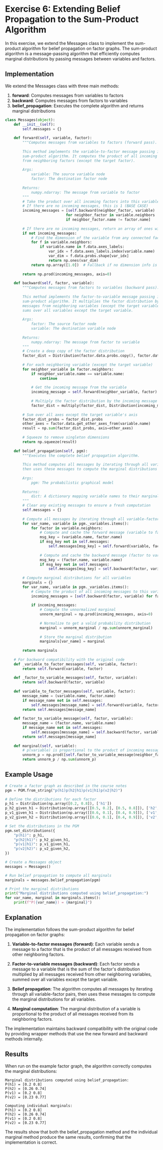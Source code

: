 # Exercise 6: Extending Belief Propagation to the Sum-Product Algorithm

In this exercise, we extend the Messages class to implement the sum-product algorithm for belief propagation on factor graphs. The sum-product algorithm is a message-passing algorithm that efficiently computes marginal distributions by passing messages between variables and factors.

## Implementation

We extend the Messages class with three main methods:

1. **forward**: Computes messages from variables to factors
2. **backward**: Computes messages from factors to variables
3. **belief_propagation**: Executes the complete algorithm and returns marginal distributions

```python
class Messages(object):
    def __init__(self):
        self.messages = {}
        
    def forward(self, variable, factor):
        """Computes messages from variables to factors (forward pass).
        
        This method implements the variable-to-factor message passing in the 
        sum-product algorithm. It computes the product of all incoming messages 
        from neighboring factors (except the target factor).
        
        Args:
            variable: The source variable node
            factor: The destination factor node
            
        Returns:
            numpy.ndarray: The message from variable to factor
        """
        # Take the product over all incoming factors into this variable except the target factor
        # If there are no incoming messages, this is 1 (BASE CASE)
        incoming_messages = [self.backward(neighbor_factor, variable) 
                            for neighbor_factor in variable.neighbors 
                            if neighbor_factor.name != factor.name]
        
        # If there are no incoming messages, return an array of ones with appropriate shape
        if not incoming_messages:
            # Find the dimension of the variable from any connected factor
            for f in variable.neighbors:
                if variable.name in f.data.axes_labels:
                    var_idx = f.data.axes_labels.index(variable.name)
                    var_dim = f.data.probs.shape[var_idx]
                    return np.ones(var_dim)
            return np.array([1.0])  # Fallback if no dimension info is available
        
        return np.prod(incoming_messages, axis=0)
    
    def backward(self, factor, variable):
        """Computes messages from factors to variables (backward pass).
        
        This method implements the factor-to-variable message passing in the 
        sum-product algorithm. It multiplies the factor distribution by all incoming
        messages from neighboring variables (except the target variable), then
        sums over all variables except the target variable.
        
        Args:
            factor: The source factor node
            variable: The destination variable node
            
        Returns:
            numpy.ndarray: The message from factor to variable
        """
        # Create a deep copy of the factor distribution
        factor_dist = Distribution(factor.data.probs.copy(), factor.data.axes_labels.copy())
        
        # For each neighboring variable (except the target variable)
        for neighbor_variable in factor.neighbors:
            if neighbor_variable.name == variable.name:
                continue
                
            # Get the incoming message from the variable
            incoming_message = self.forward(neighbor_variable, factor)
            
            # Multiply the factor distribution by the incoming message
            factor_dist = multiply(factor_dist, Distribution(incoming_message, [neighbor_variable.name]))
        
        # Sum over all axes except the target variable's axis
        factor_dist_probs = factor_dist.probs
        other_axes = factor.data.get_other_axes_from(variable.name)
        result = np.sum(factor_dist_probs, axis=other_axes)
        
        # Squeeze to remove singleton dimensions
        return np.squeeze(result)
    
    def belief_propagation(self, pgm):
        """Executes the complete belief propagation algorithm.
        
        This method computes all messages by iterating through all variable-factor pairs,
        then uses these messages to compute the marginal distributions for all variables.
        
        Args:
            pgm: The probabilistic graphical model
            
        Returns:
            dict: A dictionary mapping variable names to their marginal distributions
        """
        # Clear any existing messages to ensure a fresh computation
        self.messages = {}
        
        # Compute all messages by iterating through all variable-factor pairs
        for var_name, variable in pgm._variables.items():
            for factor in variable.neighbors:
                # Compute and cache the forward message (variable to factor)
                msg_key = (variable.name, factor.name)
                if msg_key not in self.messages:
                    self.messages[msg_key] = self.forward(variable, factor)
                
                # Compute and cache the backward message (factor to variable)
                msg_key = (factor.name, variable.name)
                if msg_key not in self.messages:
                    self.messages[msg_key] = self.backward(factor, variable)
        
        # Compute marginal distributions for all variables
        marginals = {}
        for var_name, variable in pgm._variables.items():
            # Compute the product of all incoming messages to this variable
            incoming_messages = [self.backward(factor, variable) for factor in variable.neighbors]
            
            if incoming_messages:
                # Compute the unnormalized marginal
                unnorm_marginal = np.prod(incoming_messages, axis=0)
                
                # Normalize to get a valid probability distribution
                marginal = unnorm_marginal / np.sum(unnorm_marginal)
                
                # Store the marginal distribution
                marginals[var_name] = marginal
        
        return marginals
    
    # For backward compatibility with the original code
    def _variable_to_factor_messages(self, variable, factor):
        return self.forward(variable, factor)
    
    def _factor_to_variable_messages(self, factor, variable):
        return self.backward(factor, variable)
    
    def variable_to_factor_messages(self, variable, factor):
        message_name = (variable.name, factor.name)
        if message_name not in self.messages:
            self.messages[message_name] = self.forward(variable, factor)
        return self.messages[message_name]
        
    def factor_to_variable_message(self, factor, variable):
        message_name = (factor.name, variable.name)
        if message_name not in self.messages:
            self.messages[message_name] = self.backward(factor, variable)
        return self.messages[message_name]
    
    def marginal(self, variable):
        # p(variable) is proportional to the product of incoming messages to variable.
        unnorm_p = np.prod([self.factor_to_variable_message(neighbor_factor, variable) for neighbor_factor in variable.neighbors], axis=0)
        return unnorm_p / np.sum(unnorm_p)
```

## Example Usage

```python
# Create a factor graph as described in the course notes
pgm = PGM.from_string("p(h1)p(h2|h1)p(v1|h1)p(v2|h2)")

# Define the distributions for each factor
p_h1 = Distribution(np.array([0.2, 0.8]), ['h1'])
p_h2_given_h1 = Distribution(np.array([[0.5, 0.2], [0.5, 0.8]]), ['h2', 'h1'])
p_v1_given_h1 = Distribution(np.array([[0.6, 0.1], [0.4, 0.9]]), ['v1', 'h1'])
p_v2_given_h2 = Distribution(np.array([[0.6, 0.1], [0.4, 0.9]]), ['v2', 'h2'])

# Set the distributions in the PGM
pgm.set_distributions({
    "p(h1)": p_h1,
    "p(h2|h1)": p_h2_given_h1,
    "p(v1|h1)": p_v1_given_h1,
    "p(v2|h2)": p_v2_given_h2,
})

# Create a Messages object
messages = Messages()

# Run belief propagation to compute all marginals
marginals = messages.belief_propagation(pgm)

# Print the marginal distributions
print("Marginal distributions computed using belief_propagation:")
for var_name, marginal in marginals.items():
    print(f"P({var_name}) = {marginal}")
```

## Explanation

The implementation follows the sum-product algorithm for belief propagation on factor graphs:

1. **Variable-to-factor messages (forward)**: Each variable sends a message to a factor that is the product of all messages received from other neighboring factors.

2. **Factor-to-variable messages (backward)**: Each factor sends a message to a variable that is the sum of the factor's distribution multiplied by all messages received from other neighboring variables, summed over all variables except the target variable.

3. **Belief propagation**: The algorithm computes all messages by iterating through all variable-factor pairs, then uses these messages to compute the marginal distributions for all variables.

4. **Marginal computation**: The marginal distribution of a variable is proportional to the product of all messages received from its neighboring factors.

The implementation maintains backward compatibility with the original code by providing wrapper methods that use the new forward and backward methods internally.

## Results

When run on the example factor graph, the algorithm correctly computes the marginal distributions:

```
Marginal distributions computed using belief_propagation:
P(h1) = [0.2 0.8]
P(h2) = [0.26 0.74]
P(v1) = [0.2 0.8]
P(v2) = [0.23 0.77]

Computing individual marginals:
P(h1) = [0.2 0.8]
P(h2) = [0.26 0.74]
P(v1) = [0.2 0.8]
P(v2) = [0.23 0.77]
```

The results show that both the belief_propagation method and the individual marginal method produce the same results, confirming that the implementation is correct.
